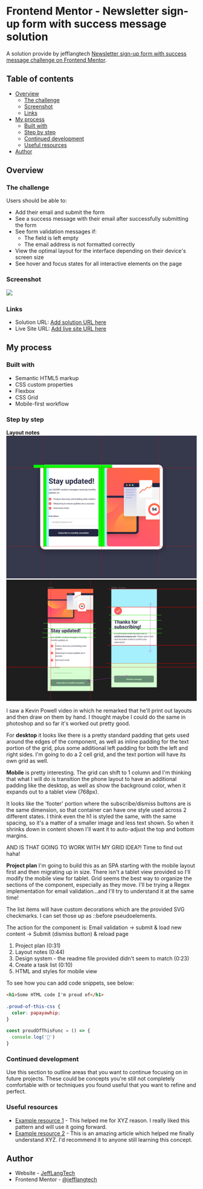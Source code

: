 # Frontend Mentor - Newsletter sign-up form with success message solution

A solution provide by jefflangtech [Newsletter sign-up form with success message challenge on Frontend Mentor](https://www.frontendmentor.io/challenges/newsletter-signup-form-with-success-message-3FC1AZbNrv).

## Table of contents

- [Overview](#overview)
  - [The challenge](#the-challenge)
  - [Screenshot](#screenshot)
  - [Links](#links)
- [My process](#my-process)
  - [Built with](#built-with)
  - [Step by step](#step-by-step)
  - [Continued development](#continued-development)
  - [Useful resources](#useful-resources)
- [Author](#author)

## Overview

### The challenge

Users should be able to:

- Add their email and submit the form
- See a success message with their email after successfully submitting the form
- See form validation messages if:
  - The field is left empty
  - The email address is not formatted correctly
- View the optimal layout for the interface depending on their device's screen size
- See hover and focus states for all interactive elements on the page

### Screenshot

![](./screenshot.jpg)

### Links

- Solution URL: [Add solution URL here](https://your-solution-url.com)
- Live Site URL: [Add live site URL here](https://your-live-site-url.com)

## My process

### Built with

- Semantic HTML5 markup
- CSS custom properties
- Flexbox
- CSS Grid
- Mobile-first workflow

### Step by step

**Layout notes**
![](public/images/layout-notes.jpg)
![](public/images/mobile-layout-notes.jpg)

I saw a Kevin Powell video in which he remarked that he'll print out layouts and then draw on them by hand. I thought maybe I could do the same in photoshop and so far it's worked out pretty good.

For **desktop** it looks like there is a pretty standard padding that gets used around the edges of the component, as well as inline padding for the text portion of the grid, plus some additional left padding for both the left and right sides. I'm going to do a 2 cell grid, and the text portion will have its own grid as well.

**Mobile** is pretty interesting. The grid can shift to 1 column and I'm thinking that what I will do is transition the phone layout to have an additional padding like the desktop, as well as show the background color, when it expands out to a tablet view (768px).

It looks like the 'footer' portion where the subscribe/dismiss buttons are is the same dimension, so that container can have one style used across 2 different states. I think even the h1 is styled the same, with the same spacing, so it's a matter of a smaller image and less text shown. So when it shrinks down in content shown I'll want it to auto-adjust the top and bottom margins.

AND IS THAT GOING TO WORK WITH MY GRID IDEA?! Time to find out haha!

**Project plan**
I'm going to build this as an SPA starting with the mobile layout first and then migrating up in size. There isn't a tablet view provided so I'll modify the mobile view for tablet. Grid seems the best way to organize the sections of the component, especially as they move. I'll be trying a Regex implementation for email validation...and I'll try to understand it at the same time!

The list items will have custom decorations which are the provided SVG checkmarks. I can set those up as ::before pseudoelements.

The action for the component is:
Email validation -> submit & load new content -> Submit (dismiss button) & reload page

1. Project plan (0:31)
2. Layout notes (0:44)
3. Design system - the readme file provided didn't seem to match (0:23)
4. Create a task list (0:10)
5. HTML and styles for mobile view 





To see how you can add code snippets, see below:

```html
<h1>Some HTML code I'm proud of</h1>
```
```css
.proud-of-this-css {
  color: papayawhip;
}
```
```js
const proudOfThisFunc = () => {
  console.log('🎉')
}
```

### Continued development

Use this section to outline areas that you want to continue focusing on in future projects. These could be concepts you're still not completely comfortable with or techniques you found useful that you want to refine and perfect.

### Useful resources

- [Example resource 1](https://www.example.com) - This helped me for XYZ reason. I really liked this pattern and will use it going forward.
- [Example resource 2](https://www.example.com) - This is an amazing article which helped me finally understand XYZ. I'd recommend it to anyone still learning this concept.

## Author

- Website - [JeffLangTech](https://jefflangtech.github.io/)
- Frontend Mentor - [@jefflangtech](https://www.frontendmentor.io/profile/jefflangtech)
